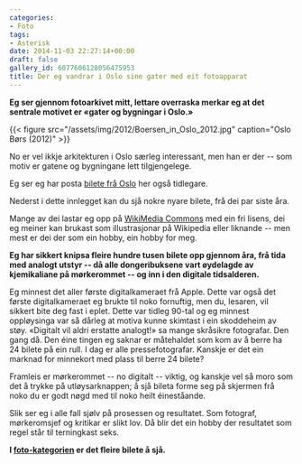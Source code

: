 ```yaml
---
categories:
- Foto
tags:
- Asterisk
date: 2014-11-03 22:27:14+00:00
draft: false
gallery_id: 6077606128056475953
title: Der eg vandrar i Oslo sine gater med eit fotoapparat
---
```



**Eg ser gjennom fotoarkivet mitt, lettare overraska merkar eg at det sentrale motivet er «gater og bygningar i Oslo.»**

{{< figure src="/assets/img/2012/Boersen_in_Oslo_2012.jpg" caption="Oslo Børs (2012)" >}}

No er vel ikkje arkitekturen i Oslo særleg interessant, men han er der -- som motiv er gatene og bygningane lett tilgjengelege.

Eg ser eg har posta [bilete frå Oslo](/2010/05/29/oslo-2009-i-bilder/) her også tidlegare.


<!--more-->


Nederst i dette innlegget kan du sjå nokre nyare bilete, frå dei par siste åra. 

Mange av dei lastar eg opp på [WikiMedia Commons](https://commons.wikimedia.org/wiki/User:Bep/gallery) med ein fri lisens, dei eg meiner kan brukast som illustrasjonar på Wikipedia eller liknande -- men mest er dei der som ein hobby, ein hobby for meg. 

**Eg har sikkert knipsa fleire hundre tusen bilete opp gjennom åra, frå tida med analogt utstyr -- då alle dongeribuksene vart øydelagde av kjemikaliane på mørkerommet -- og inn i den digitale tidsalderen.**

Eg minnest det aller første digitalkameraet frå Apple. Dette var også det første digitalkameraet eg brukte til noko fornuftig, men du, lesaren, vil sikkert bite deg fast i eplet. Dette var tidleg 90-tal og eg minnest oppløysinga var så dårleg at motiva kunne skimtast i ein skoddeheim av støy.	«Digitalt vil aldri erstatte analogt!» sa mange skråsikre fotografar. Den gang då. Den éine tingen eg saknar er måtehaldet som kom av å berre ha 24 bilete på ein rull. I dag er alle pressefotografar. Kanskje er det ein marknad for minnekort med plass til berre 24 bilete?  

Framleis er mørkerommet -- no digitalt -- viktig, og kanskje vel så moro som det å trykke på utløysarknappen; å sjå bileta forme seg på skjermen frå noko du er godt nøgd med til noko heilt éineståande.

Slik ser eg i alle fall sjølv på prosessen og resultatet. Som fotograf, mørkeromsjef og kritikar er slikt lov. Då blir det ein hobby der resultatet som regel står til terningkast seks.

**I [foto-kategorien](/categories/foto/) er det fleire bilete å sjå.**